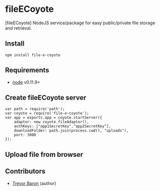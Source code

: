 fileECoyote
======================================

[fileECoyote] NodeJS service/package for easy public/private file storage and retrieval.

## Install

`npm install file-e-coyote`

## Requirements

- [node](http://nodejs.org/) v0.11.9+

## Create fileECoyote server

```
var path = require('path');
var coyote = require('file-e-coyote');
var app = exports.app = coyote.startServer({
	adaptor: new coyote.fileAdaptor(),
	authKeys: ["app1SecretKey","app2SecretKey"],
	downloadFolder: path.join(process.cwd(), "uploads"),
	port: 3008
});
```

## Upload file from browser

## Contributors

- [Trevor Baron](https://github.com/TrevorDev) (author)
